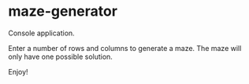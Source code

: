 # maze-generator

Console application.

Enter a number of rows and columns to generate a maze.
The maze will only have one possible solution.

Enjoy!
